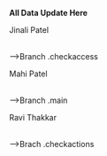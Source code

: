 <b>All Data Update Here</b><br>
<p>Jinali Patel</p>
<br>-->Branch
      .checkaccess
<p>Mahi Patel</p>
<br>-->Branch
       .main
<p>Ravi Thakkar</p>
<br>-->Brach
       .checkactions